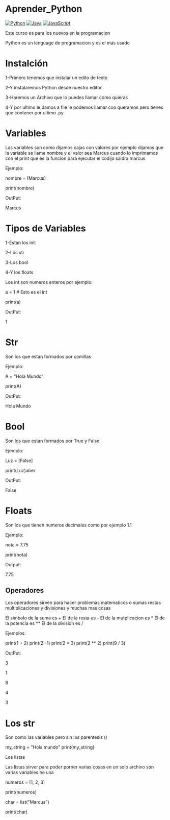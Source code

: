 # Aprender_Python

[![Python](https://img.shields.io/badge/Python-yellow?style=for-the-badge&logo=python&logoColor=white&labelColor=101010)]()
[![Java](https://img.shields.io/badge/Java-007396?style=for-the-badge&logo=java&logoColor=white&labelColor=101010)]()
[![JavaScript](https://img.shields.io/badge/JavaScript-F7DF1E?style=for-the-badge&logo=javascript&logoColor=white&labelColor=101010)]()


Este curso es para los nuevos en la programacion

Python es un lenguage de programacion y es el más usado 

# Instalción
1-Primero tenemos que instalar un edito de texto

2-Y instalaremos Python desde nuestro editor

3-Haremos un Archivo que lo puedes llamar como quieras

4-Y por ultimo le damos a file le podemos llamar coo queramos pero tienes que contener por ultimo .py

# Variables

Las variables son como dijamos cajas con valores por ejemplo dijamos que la variable se llame
nombre y el valor sea Marcus
cuando lo imprimamos con el print que es la funcion para ejecutar el codijo saldra marcus

Ejemplo:

nombre = (Marcus)

print(nombre)

OutPut:

Marcus

# Tipos de Variables

1-Estan los init

2-Los str

3-Los bool

4-Y los floats  

Los int son numeros enteros por ejemplo:

a = 1 # Esto es el int

print(a)

OutPut:

1

#  Str

Son los que estan formados por comillas

Ejemplo:

A = "Hola Mundo"

print(A)

OutPut:

Hola Mundo

# Bool

Son los que estan formados por True y False

Ejemplo:

Luz = [False]

print(Luz)aber

OutPut:

False

# Floats

Son los que tienen numeros decimales como por ejemplo 1.1

Ejemplo:

nota = 7.75

print(nota)

Output:

7.75

## Operadores

Los operadores sirven para hacer problemas matematicos o sumas restas multiplicaciones y divisiones y muchas mas cosas 

El simbolo de la suma es +
El de la resta es -
El de la mutplicacion es *
El de la potencia es **
El de la division es /


Ejemplos:

print(1 + 2)
print(2 -1)
print(2 * 3)
print(2 ** 2)
print(9 / 3)

OutPut:

3

1

6

4

3

# Los str

Son como las variables pero sin los  parentesis ()

my_string = "Hola mundo"
print(my_string)

Los listas

Las listas sirver para poder porner varias cosas en un solo archivo son varias
variables he una

numeros = [1, 2, 3]

print(numeros)

char = list("Marcus")

print(char)



